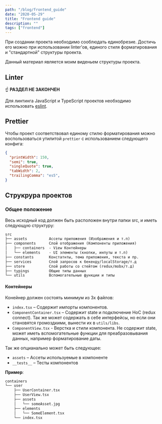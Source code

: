 ```yaml
---
path: "/blog/frontend_guide"
date: "2020-05-29"
title: "Frontend guide"
description: ""
tags: ["frontend"]
---
```


При создании проекта необходимо сооблюдать единобрезие.
Достичь его можно при использовании linter'ов, единого стиля форматирования и "стандартной" структуры проекта.

Данный материал является моим виденьем структуры проекта.

## Linter

☝️ **РАЗДЕЛ НЕ ЗАКОНЧЕН**

Для линтинга JavaScript и TypeScript проектов необходимо использовать [eslint](https://eslint.org/).

## Prettier

Чтобы проект соответствовал единому стилю форматирования можно воспользоваться утилитой `prettier` с использованием следующего конфига:

```json
{
  "printWidth": 150,
  "semi": true,
  "singleQuote": true,
  "tabWidth": 2,
  "trailingComma": "es5",
}
```

## Струкрура проектов

### Общее положение

Весь исходный код должен быть расположен внутри папки src, и иметь следующую структуру:

```txt
src
├── assets          Ассеты приложения (Изображения и т.п)
├── components      Слой отображения (Компоненты приложения)
│   ├── containers  - View Контейнеры
│   └── elements    - UI элементы (кнопки, инпуты и т.п)
├── constants       Констатнты, тема приложения, текста и пр.
├── services        Слой запросов к бекенду/localStorage/т.д
├── store           Слой работы со стейтом (redux/mobx/т.д)
├── typings         Общие типы данных
└── utils           Вспомогательные функции и типы
```

#### Контейнеры

Конейнер должен состоять минимум из 3х файлов:

- `index.tsx` – Содержит импорты компонентов.
- `ComponentContainer.tsx` – Содержит state и подключение HoC (redux connect). Так же может содержать в себе интерфейсы, но если они становятся громоздкими, вынести их в `utils/libs`.
- `ComponentView.tsx` - Верстка и стили компонента. Не содержит state, может иметь вспомогательные функции для преабразовывания данных, например форматирование даты.

Так же опцианально может быть следующее:

- `assets` – Ассеты используемые в компоненте
- `__tests__` – Тесты компонентов

**Пример**:

```txt
containers
└── user
    ├── UserContainer.tsx
    ├── UserView.tsx
    ├── assets
    │   └── someAsset.jpg
    ├── elements
    │   └── SomeElement.tsx
    └── index.tsx
```
